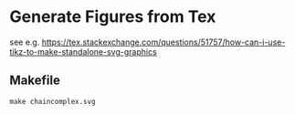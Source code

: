 # Generate Figures from Tex

see e.g. https://tex.stackexchange.com/questions/51757/how-can-i-use-tikz-to-make-standalone-svg-graphics

## Makefile

```
make chaincomplex.svg
```
